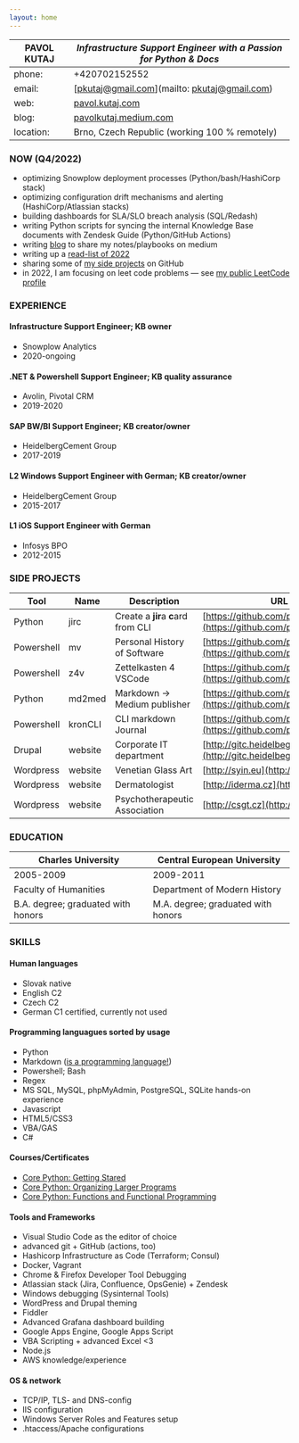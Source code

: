 ```yaml
---
layout: home
---
```


**PAVOL KUTAJ** | _Infrastructure Support Engineer with a Passion for Python & Docs_
----------------|-------------------------------------------------------------------
phone:          | +420702152552
email:          | [pkutaj@gmail.com](mailto: pkutaj@gmail.com)
web:            | [pavol.kutaj.com](https://pavol.kutaj.com)
blog:           | [pavolkutaj.medium.com](http://pavolkutaj.medium.com)
location:       | Brno, Czech Republic (working 100 % remotely)

### NOW (Q4/2022)
* optimizing Snowplow deployment processes (Python/bash/HashiCorp stack)
* optimizing configuration drift mechanisms and alerting (HashiCorp/Atlassian stacks)
* building dashboards for SLA/SLO breach analysis (SQL/Redash)
* writing Python scripts for syncing the internal Knowledge Base documents with Zendesk Guide (Python/GitHub Actions)
* writing [blog](https://pavolkutaj.medium.com/) to share my notes/playbooks on medium
* writing up a [read-list of 2022](https://pavol.kutaj.com/playlist.html)
* sharing some of [my side projects](#2-side-projects) on GitHub
* in 2022, I am focusing on leet code problems — see [my public LeetCode profile](https://leetcode.com/pkutaj/)

### EXPERIENCE
#### Infrastructure Support Engineer; KB owner
* Snowplow Analytics
* 2020-ongoing

#### .NET & Powershell Support Engineer; KB quality assurance
* Avolin, Pivotal CRM
* 2019-2020
 
#### SAP BW/BI Support Engineer; KB creator/owner
* HeidelbergCement Group
* 2017-2019
  
#### L2 Windows Support Engineer with German; KB creator/owner 
* HeidelbergCement Group
* 2015-2017
  
#### L1 iOS Support Engineer with German
* Infosys BPO
* 2012-2015

### SIDE PROJECTS

Tool       | Name    | Description                         | URL
-----------|---------|-------------------------------------|-----------------------------------------------------------------------
Python     | jirc    | Create a **jir**a **c**ard from CLI | [https://github.com/pkutaj/jirc](https://github.com/pkutaj/jirc)
Powershell | mv      | Personal History of Software        | [https://github.com/pkutaj/mv](https://github.com/pkutaj/mv)
Powershell | z4v     | Zettelkasten 4 VSCode               | [https://github.com/pkutaj/z4v](https://github.com/pkutaj/z4v)
Python     | md2med  | Markdown → Medium publisher         | [https://github.com/pkutaj/md2med](https://github.com/pkutaj/md2med)
Powershell | kronCLI | CLI markdown Journal                | [https://github.com/pkutaj/kronCLI](https://github.com/pkutaj/kronCLI)
Drupal     | website | Corporate IT department             | [http://gitc.heidelbegcement.com](http://gitc.heidelbegcement.com)
Wordpress  | website | Venetian Glass Art                  | [http://syin.eu](http://syin.eu)
Wordpress  | website | Dermatologist                       | [http://iderma.cz](http://iderma.cz)
Wordpress  | website | Psychotherapeutic Association       | [http://csgt.cz](http://csgt.cz)

### EDUCATION 

Charles University                 | Central European University
-----------------------------------|-----------------------------------
2005-2009                          | 2009-2011
Faculty of Humanities              | Department of Modern History
B.A. degree; graduated with honors | M.A. degree; graduated with honors

### SKILLS
#### Human languages
* Slovak native 
* English C2
* Czech C2
* German C1 certified, currently not used
 
#### Programming languagues sorted by usage
* Python
* Markdown ([is a programming language!](https://dev.to/dendron/vscode-markdown-edition-e73))
* Powershell; Bash
* Regex 
* MS SQL, MySQL, phpMyAdmin, PostgreSQL, SQLite hands-on experience
* Javascript 
* HTML5/CSS3 
* VBA/GAS 
* C# 

#### Courses/Certificates
* [Core Python: Getting Stared](https://www.pluralsight.com/courses/getting-started-python-core)
* [Core Python: Organizing Larger Programs](https://www.pluralsight.com/courses/core-python-organizing-larger-programs)
* [Core Python: Functions and Functional Programming](https://www.pluralsight.com/courses/core-python-functions-functional-programming)

#### Tools and Frameworks
* Visual Studio Code as the editor of choice
* advanced git + GitHub (actions, too)
* Hashicorp Infrastructure as Code (Terraform; Consul)
* Docker, Vagrant 
* Chrome & Firefox Developer Tool Debugging
* Atlassian stack (Jira, Confluence, OpsGenie) + Zendesk
* Windows debugging (Sysinternal Tools)
* WordPress and Drupal theming
* Fiddler
* Advanced Grafana dashboard building
* Google Apps Engine, Google Apps Script
* VBA Scripting + advanced Excel <3
* Node.js
* AWS knowledge/experience
 
#### OS & network
* TCP/IP, TLS- and DNS-config
* IIS configuration
* Windows Server Roles and Features setup
* .htaccess/Apache configurations
 